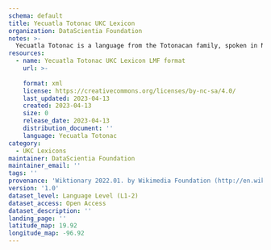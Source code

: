 ```yaml
---
schema: default
title: Yecuatla Totonac UKC Lexicon
organization: DataScientia Foundation
notes: >-
  Yecuatla Totonac is a language from the Totonacan family, spoken in North America. The UKC Lexicon of Yecuatla Totonac is represented as a lexico-semantic network. It consists of words, word senses, synsets, as well as sense-level and synset-level relationships.
resources:
  - name: Yecuatla Totonac UKC Lexicon LMF format
    url: >-
      
    format: xml
    license: https://creativecommons.org/licenses/by-nc-sa/4.0/
    last_updated: 2023-04-13
    created: 2023-04-13
    size: 0
    release_date: 2023-04-13
    distribution_document: ''
    language: Yecuatla Totonac
category:
  - UKC Lexicons
maintainer: DataScientia Foundation
maintainer_email: ''
tags: ''
provenance: 'Wiktionary 2022.01. by Wikimedia Foundation (http://en.wiktionary.org); Princeton WordNet 2.1 by Princeton University (https://wordnet.princeton.edu)'
version: '1.0'
dataset_level: Language Level (L1-2)
dataset_access: Open Access
dataset_description: ''
landing_page: ''
latitude_map: 19.92
longitude_map: -96.92
---
```

